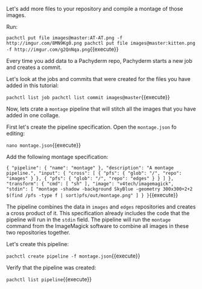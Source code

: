 Let's add more files to your repository and compile a montage of those images.

Run:

`pachctl put file images@master:AT-AT.png -f http://imgur.com/8MN9Kg0.png
pachctl put file images@master:kitten.png -f http://imgur.com/g2QnNqa.png`{{execute}}

Every time you add data to a Pachyderm repo, Pachyderm starts a new job
and creates a commit.

Let's look at the jobs and commits that were created for the files you
have added in this tutorial:

`pachctl list job
pachctl list commit images@master`{{execute}}

Now, lets crate a `montage` pipeline that will stitch all the images
that you have added in one collage.

First let's create the pipeline specification. Open the `montage.json`
fo editing:

`nano montage.json`{{execute}}

Add the following montage specification:

`{
  "pipeline": {
    "name": "montage"
  },
  "description": "A montage pipeline.",
  "input": {
    "cross": [ {
      "pfs": {
        "glob": "/",
        "repo": "images"
      }
    },
    {
      "pfs": {
        "glob": "/",
        "repo": "edges"
      }
    } ]
  },
  "transform": {
    "cmd": [ "sh" ],
    "image": "v4tech/imagemagick",
    "stdin": [ "montage -shadow -background SkyBlue -geometry 300x300+2+2 $(find /pfs -type f | sort)pfs/out/montage.png" ]
  }
}`{{execute}}

The pipeline combines the data in `images` and `edges` repositories
and creates a cross product of it.
This specification already includes the code that the pipeline will
run in the `stdin` field. The pipeline will run the `montage` command
from the ImageMagick software to combine all images in these two
repositories together.

Let's create this pipeline:

`pachctl create pipeline -f montage.json`{{execute}}

Verify that the pipeline was created:

`pachctl list pipeline`{{execute}}
